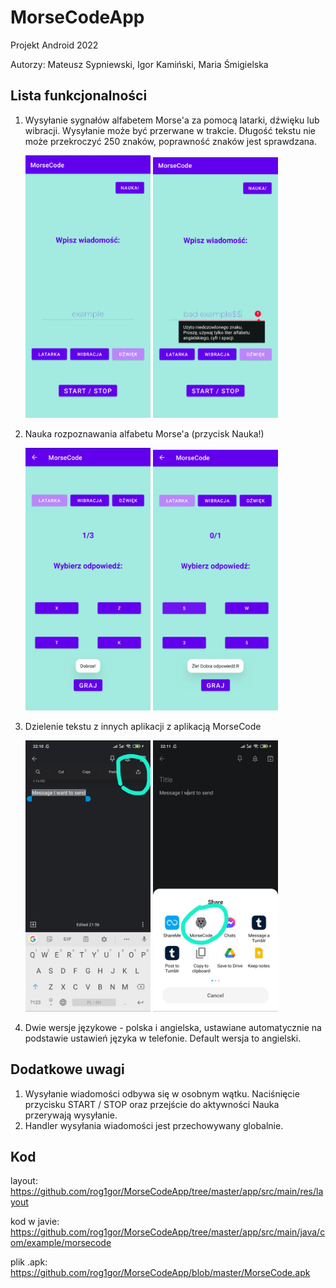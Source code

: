 # MorseCodeApp
Projekt Android 2022

Autorzy: Mateusz Sypniewski, Igor Kamiński, Maria Śmigielska

## Lista funkcjonalności
1. Wysyłanie sygnałów alfabetem Morse'a za pomocą latarki, dźwięku lub wibracji. Wysyłanie może być przerwane w trakcie. Długość tekstu nie może przekroczyć 250 znaków, poprawność znaków jest sprawdzana.

    <img src="https://github.com/rog1gor/MorseCodeApp/blob/master/image5.jpg" width="200" height=auto />   <img src="https://github.com/rog1gor/MorseCodeApp/blob/master/image4.jpg" width="200" height=auto />
  
2. Nauka rozpoznawania alfabetu Morse'a (przycisk Nauka!)

   <img src="https://github.com/rog1gor/MorseCodeApp/blob/master/image3.jpg" width="200" height=auto />   <img src="https://github.com/rog1gor/MorseCodeApp/blob/master/image6.jpg" width="200" height=auto />
  
3. Dzielenie tekstu z innych aplikacji z aplikacją MorseCode

   <img src="https://github.com/rog1gor/MorseCodeApp/blob/master/image1.jpg" width="200" height=auto />   <img src="https://github.com/rog1gor/MorseCodeApp/blob/master/image2.jpg" width="200" height=auto />
   
 4. Dwie wersje językowe - polska i angielska, ustawiane automatycznie na podstawie ustawień języka w telefonie. Default wersja to angielski.
 
 ## Dodatkowe uwagi
 1. Wysyłanie wiadomości odbywa się w osobnym wątku. Naciśnięcie przycisku START / STOP oraz przejście do aktywności Nauka przerywają wysyłanie.
 2. Handler wysyłania wiadomości jest przechowywany globalnie.
 
 
 
 ## Kod
 
 layout: https://github.com/rog1gor/MorseCodeApp/tree/master/app/src/main/res/layout
 
 kod w javie: https://github.com/rog1gor/MorseCodeApp/tree/master/app/src/main/java/com/example/morsecode
 
 plik .apk: https://github.com/rog1gor/MorseCodeApp/blob/master/MorseCode.apk
 
 
